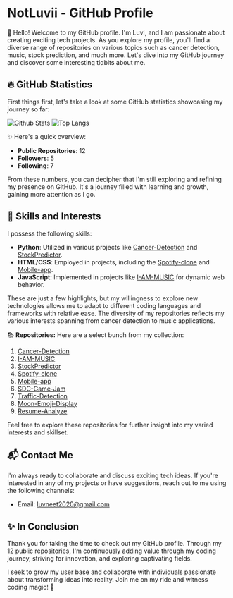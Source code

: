# NotLuvii - GitHub Profile

👋 Hello! Welcome to my GitHub profile. I'm Luvi, and I am passionate about creating exciting tech projects. As you explore my profile, you'll find a diverse range of repositories on various topics such as cancer detection, music, stock prediction, and much more. Let's dive into my GitHub journey and discover some interesting tidbits about me.

## 🔥 GitHub Statistics 
First things first, let's take a look at some GitHub statistics showcasing my journey so far:

![Github Stats](https://github-readme-stats.vercel.app/api?username=NotLuvii)
![Top Langs](https://github-readme-stats.vercel.app/api/top-langs/?username=NotLuvii)

✨ Here's a quick overview:
- **Public Repositories**: 12
- **Followers**: 5
- **Following**: 7

From these numbers, you can decipher that I'm still exploring and refining my presence on GitHub. It's a journey filled with learning and growth, gaining more attention as I go.

## 💼 Skills and Interests
I possess the following skills:

- **Python**: Utilized in various projects like [Cancer-Detection](https://github.com/NotLuvii/Cancer-Detection) and [StockPredictor](https://github.com/NotLuvii/StockPredictor).
- **HTML/CSS**: Employed in projects, including the [Spotify-clone](https://github.com/NotLuvii/Spotify-clone) and [Mobile-app](https://github.com/NotLuvii/Mobile-app).
- **JavaScript**: Implemented in projects like [I-AM-MUSIC](https://github.com/NotLuvii/I-AM-MUSIC) for dynamic web behavior.

These are just a few highlights, but my willingness to explore new technologies allows me to adapt to different coding languages and frameworks with relative ease. The diversity of my repositories reflects my various interests spanning from cancer detection to music applications.

📚 **Repositories:** Here are a select bunch from my collection:

1. [Cancer-Detection](https://github.com/NotLuvii/Cancer-Detection)
2. [I-AM-MUSIC](https://github.com/NotLuvii/I-AM-MUSIC)
3. [StockPredictor](https://github.com/NotLuvii/StockPredictor)
4. [Spotify-clone](https://github.com/NotLuvii/Spotify-clone)
5. [Mobile-app](https://github.com/NotLuvii/Mobile-app)
6. [SDC-Game-Jam](https://github.com/NotLuvii/SDC-Game-Jam)
7. [Traffic-Detection](https://github.com/NotLuvii/Traffic-Detection)
8. [Moon-Emoji-Display](https://github.com/NotLuvii/Moon-Emoji-Display)
9. [Resume-Analyze](https://github.com/NotLuvii/Resume-Analyze)

Feel free to explore these repositories for further insight into my varied interests and skillset. 

## 📬 Contact Me
I'm always ready to collaborate and discuss exciting tech ideas. If you're interested in any of my projects or have suggestions, reach out to me using the following channels:
- Email: luvneet2020@gmail.com

## ✨ In Conclusion
Thank you for taking the time to check out my GitHub profile. Through my 12 public repositories, I'm continuously adding value through my coding journey, striving for innovation, and exploring captivating fields.

I seek to grow my user base and collaborate with individuals passionate about transforming ideas into reality. Join me on my ride and witness coding magic! 🚀
